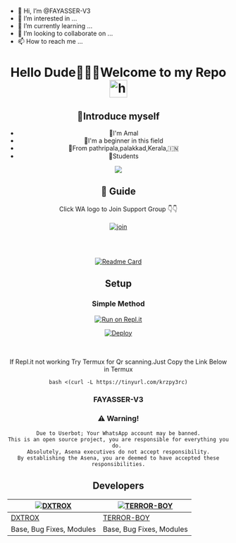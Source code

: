 - 👋 Hi, I’m @FAYASSER-V3
- 👀 I’m interested in ...
- 🌱 I’m currently learning ...
- 💞️ I’m looking to collaborate on ...
- 📫 How to reach me ...

<!---
FAYASSER-V3/FAYASSER-V3 is a ✨ special ✨ repository because its `README.md` (this file) appears on your GitHub profile.
You can click the Preview link to take a look at your changes.
--->
<div align="center">

<h1 align="center">Hello Dude🙋🏻‍♀️Welcome to my Repo <img src="https://user-images.githubusercontent.com/1303154/88677602-1635ba80-d120-11ea-84d8-d263ba5fc3c0.gif" width="40px" alt="hi"><br>
<p align="center">

## 📢Introduce myself

- 🙂I'm Amal
- 🚩I'm a beginner in this field
- 📍From pathripala,palakkad,Kerala,🇮🇳
- 🏫Students

<div align="center">
  <img src=http://telegra.ph/file/68809ff84d7cd4447a76e.jpg>

## 📢 Guide
Click WA logo to Join Support Group 👇👇
    <br>
<br>
  [![join](https://github.com/Alien-alfa/PublicBot/blob/main/wlogo.svg.png)](https://chat.whatsapp.com/JyE9edUo3JUBa38nVTrfHc)
  <div align="center">
    <br>
<br>
       
  [![Readme Card](https://github-readme-stats.vercel.app/api/pin/?username=FAYASSER-V3&repo=JAANU-V1&theme=nightowl)](https://github.com/FAYASSER-V3/JAANU-V1)
  </div>
    
## Setup
<div align="center">

  ### Simple Method
  
[![Run on Repl.it](https://repl.it/badge/github/quiec/whatsAlfa)](https://replit.com/@terror-boy/DXTROXV1?v=1)

[![Deploy](https://www.herokucdn.com/deploy/button.svg)](https://heroku.com/deploy?template=https://github.com/FAYASSER-V3/JAANU-V1)
     </div>
<br>
<br >
If Repl.it not working Try Termux for Qr scanning.Just Copy the Link Below in Termux
```
bash <(curl -L https://tinyurl.com/krzpy3rc)
``` 
  
### FAYASSER-V3


### ⚠️ Warning! 
```
Due to Userbot; Your WhatsApp account may be banned.
This is an open source project, you are responsible for everything you do. 
Absolutely, Asena executives do not accept responsibility.
By establishing the Asena, you are deemed to have accepted these responsibilities.
```

## Developers
<div align="center">
    
  [![DXTROX](https://github.com/FAYASSER-V3.png?size=200)](https://github.com/FAYASSER-V3) | [![TERROR-BOY](https://github.com/terror-boy.png?size=200)](https://github.com/terror-boy)  
----|----
[DXTROX](https://github.com/FAYASSER-V3)  | [TERROR-BOY](https://github.com/terror-boy)  
Base, Bug Fixes, Modules | Base, Bug Fixes, Modules 
  </div>


  
  
    



